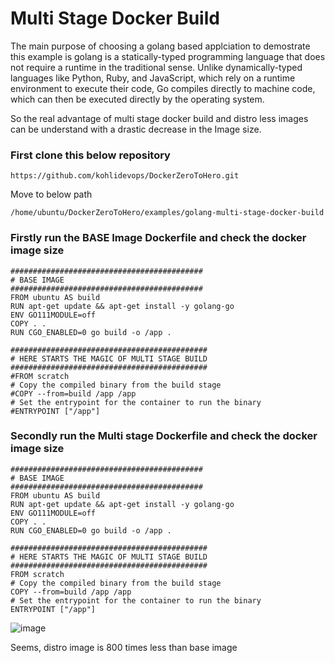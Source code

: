 # Multi Stage Docker Build

The main purpose of choosing a golang based applciation to demostrate this example is golang is a statically-typed programming language that does not require a runtime in the traditional sense. Unlike dynamically-typed languages like Python, Ruby, and JavaScript, which rely on a runtime environment to execute their code, Go compiles directly to machine code, which can then be executed directly by the operating system.

So the real advantage of multi stage docker build and distro less images can be understand with a drastic decrease in the Image size.

### First clone this below repository

```
https://github.com/kohlidevops/DockerZeroToHero.git
```

Move to below path

```
/home/ubuntu/DockerZeroToHero/examples/golang-multi-stage-docker-build
```

### Firstly run the BASE Image Dockerfile and check the docker image size

```
###########################################
# BASE IMAGE
###########################################
FROM ubuntu AS build
RUN apt-get update && apt-get install -y golang-go
ENV GO111MODULE=off
COPY . .
RUN CGO_ENABLED=0 go build -o /app .

############################################
# HERE STARTS THE MAGIC OF MULTI STAGE BUILD
############################################
#FROM scratch
# Copy the compiled binary from the build stage
#COPY --from=build /app /app
# Set the entrypoint for the container to run the binary
#ENTRYPOINT ["/app"]
```

### Secondly run the Multi stage Dockerfile and check the docker image size

```
###########################################
# BASE IMAGE
###########################################
FROM ubuntu AS build
RUN apt-get update && apt-get install -y golang-go
ENV GO111MODULE=off
COPY . .
RUN CGO_ENABLED=0 go build -o /app .

############################################
# HERE STARTS THE MAGIC OF MULTI STAGE BUILD
############################################
FROM scratch
# Copy the compiled binary from the build stage
COPY --from=build /app /app
# Set the entrypoint for the container to run the binary
ENTRYPOINT ["/app"]
```

![image](https://github.com/kohlidevops/DockerZeroToHero/assets/100069489/2aef7964-b080-4a82-8d3b-549c40ae9aef)

Seems, distro image is 800 times less than base image
